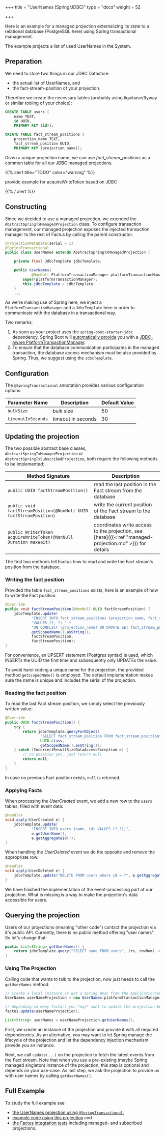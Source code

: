 +++ title = "UserNames (Spring/JDBC)"
type = "docs"
weight = 52

+++

Here is an example for a managed projection externalizing its state to a relational database (PostgreSQL here) using Spring transactional management.

The example projects a list of used UserNames in the System.

## Preparation

We need to store two things in our JDBC Datastore:

- the actual list of UserNames, and
- the fact-stream-position of your projection.

Therefore we create the necessary tables (probably using liquibase/flyway or similar tooling of your choice):

```sql
CREATE TABLE users (
    name TEXT,
    id UUID,
    PRIMARY KEY (id));
```

```sql
CREATE TABLE fact_stream_positions (
    projection_name TEXT,
    fact_stream_position UUID,
    PRIMARY KEY (projection_name));
```

Given a unique projection name, we can use _fact_stream_positions_ as a common table for all our JDBC managed projections.

{{% alert  title="TODO" color="warning" %}}

provide example for acquireWriteToken based on JDBC

{{% / alert %}}

## Constructing

Since we decided to use a managed projection, we extended the `AbstractSpringTxManagedProjection` class.
To configure transaction management, our managed projection exposes the injected transaction manager to the rest of Factus by calling the parent constructor.

```java
@ProjectionMetaData(serial = 1)
@SpringTransactional
public class UserNames extends AbstractSpringTxManagedProjection {

    private final JdbcTemplate jdbcTemplate;

    public UserNames(
            @NonNull PlatformTransactionManager platformTransactionManager, JdbcTemplate jdbcTemplate) {
        super(platformTransactionManager);
        this.jdbcTemplate = jdbcTemplate;
    }
    ...
```

As we're making use of Spring here, we inject a `PlatformTransactionManager` and a `JdbcTemplate` here in order to communicate with the database in a transactional way.

Two remarks:

1. As soon as your project uses the `spring-boot-starter-jdbc` dependency,
   Spring Boot will [automatically provide](https://github.com/spring-projects/spring-boot/blob/main/spring-boot-project/spring-boot-autoconfigure/src/main/java/org/springframework/boot/autoconfigure/jdbc/DataSourceTransactionManagerAutoConfiguration.java)
   you with a [JDBC-aware PlatformTransactionManager](https://docs.spring.io/spring-framework/docs/current/javadoc-api/org/springframework/jdbc/support/JdbcTransactionManager.html).
2. To ensure that the database communication participates in the managed transaction,
   the database access mechanism must be also provided by Spring. Thus, we suggest using the `JdbcTemplate`.

## Configuration

The `@SpringTransactional` annotation provides various configuration options:

| Parameter Name     | Description        | Default Value |
|--------------------|--------------------|---------------|
| `bulkSize`         | bulk size          | 50            |
| `timeoutInSeconds` | timeout in seconds | 30            |

## Updating the projection

The two possible abstract base classes, `AbstractSpringTxManagedProjection` or `AbstractSpringTxSubscribedProjection`,
both require the following methods to be implemented:

| Method Signature                                                   | Description                                                                                             |
|--------------------------------------------------------------------|---------------------------------------------------------------------------------------------------------|
| `public UUID factStreamPosition()   `                              | read the last position in the Fact stream from the database                                             |
| `public void factStreamPosition(@NonNull UUID factStreamPosition)` | write the current position of the Fact stream to the database                                           |
| `public WriterToken acquireWriteToken(@NonNull Duration maxWait)`  | coordinates write access to the projection, see [here]({{< ref "managed-projection.md" >}}) for details |

The first two methods tell Factus how to read and write the Fact stream's position from the database.

### Writing the fact position

Provided the table `fact_stream_positions` exists, here is an example of how to write the Fact position:

```java
@Override
public void factStreamPosition(@NonNull UUID factStreamPosition) {
    jdbcTemplate.update(
            "INSERT INTO fact_stream_positions (projection_name, fact_stream_position) " +
            "VALUES (?, ?) " +
            "ON CONFLICT (projection_name) DO UPDATE SET fact_stream_position = ?",
            getScopedName().asString(),
            factStreamPosition,
            factStreamPosition);
}
```

For convenience, an UPSERT statement (Postgres syntax) is used, which INSERTs the UUID the first time
and subsequently only UPDATEs the value.

To avoid hard-coding a unique name for the projection, the provided method `getScopedName()` is employed.
The default implementation makes sure the name is unique and includes the serial of the projection.

### Reading the fact position

To read the last Fact stream position, we simply select the previously written value:

```java
@Override
public UUID factStreamPosition() {
    try {
        return jdbcTemplate.queryForObject(
                "SELECT fact_stream_position FROM fact_stream_positions WHERE projection_name = ?",
                UUID.class,
                getScopedName().asString());
    } catch (IncorrectResultSizeDataAccessException e) {
        // no position yet, just return null
        return null;
    }
}
```

In case no previous Fact position exists, `null` is returned.

### Applying Facts

When processing the _UserCreated_ event, we add a new row to the `users` tables, filled with event data:

```java
@Handler
void apply(UserCreated e) {
    jdbcTemplate.update(
            "INSERT INTO users (name, id) VALUES (?,?);",
            e.getUserName(),
            e.getAggregateId());
}
```

When handling the _UserDeleted_ event we do the opposite and remove the appropriate row:

```java
@Handler
void apply(UserDeleted e) {
    jdbcTemplate.update("DELETE FROM users where id = ?", e.getAggregateId());
}
```

We have finished the implementation of the event-processing part of our projection. What is missing is a way to
make the projection's data accessible for users.

## Querying the projection

Users of our projections (meaning "other code") contact the projection via it's public API.
Currently, there is no public method offering "user names". So let's change that:

```java
public List<String> getUserNames() {
    return jdbcTemplate.query("SELECT name FROM users", (rs, rowNum) -> rs.getString(1));
}
```

### Using The Projection

Calling code that wants to talk to the projection, now just needs to call the `getUserNames` method:

```java
// create a local instance or get a Spring Bean from the ApplicationContext, depending on your code organization
UserNames userNameProjection = new UserNames(platformTransactionManager, jdbcTemplate);

// depending on many factors you *may* want to update the projection before querying it
factus.update(userNameProjection);

List<String> userNames = userNameProjection.getUserNames();
```

First, we create an instance of the projection and provide it with all required dependencies. As an alternative, you may want to let Spring manage the lifecycle of the projection
and let the dependency injection mechanism provide you an instance.

Next, we call `update(...)` on the projection to fetch the latest events from the Fact stream. Note that when you use a pre-existing (maybe Spring managed singleton) instance of the projection, this step is optional and depends on your use-case. As last step, we ask
the projection to provide us with user names by calling `getUserNames()`.

## Full Example

To study the full example see

- [the UserNames projection using `@SpringTransactional`](https://github.com/factcast/factcast/blob/master/factcast-itests/factcast-itests-factus/src/test/java/org/factcast/itests/factus/proj/SpringJdbcTransactionalProjectionExample.java),
- [example code using this projection](https://github.com/factcast/factcast/blob/master/factcast-itests/factcast-itests-factus/src/test/java/org/factcast/itests/factus/SpringJdbcTransactionalProjectionExampleITest.java) and
- [the Factus integration tests](https://github.com/factcast/factcast/blob/master/factcast-itests/factcast-itests-factus/src/test/java/org/factcast/itests/factus/SpringTransactionalITest.java) including managed- and subscribed projections.
